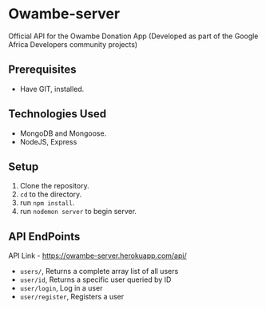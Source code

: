 # Owambe-server
Official API for the Owambe Donation App (Developed as part of the Google Africa Developers community projects)

## Prerequisites
- Have GIT, installed.

## Technologies Used
- MongoDB and Mongoose.
- NodeJS, Express

## Setup
1. Clone the repository.
2. `cd` to the directory.
3. run `npm install`.
4. run `nodemon server` to begin server.

## API EndPoints
API Link - https://owambe-server.herokuapp.com/api/ <br>
- `users/`, Returns a complete array list of all users
- `user/id`, Returns a specific user queried by ID
- `user/login`, Log in a user
- `user/register`, Registers a user


